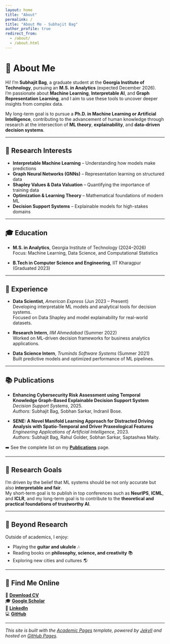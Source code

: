 ```yaml
---
layout: home
title: "About"
permalink: /
title: "About Me - Subhajit Bag"
author_profile: true
redirect_from: 
  - /about/
  - /about.html
---
```


# 👋 About Me

Hi! I’m **Subhajit Bag**, a graduate student at the **Georgia Institute of Technology**, pursuing an **M.S. in Analytics** (expected December 2026).  
I’m passionate about **Machine Learning**, **Interpretable AI**, and **Graph Representation Learning**, and I aim to use these tools to uncover deeper insights from complex data.

My long-term goal is to pursue a **Ph.D. in Machine Learning or Artificial Intelligence**, contributing to the advancement of human knowledge through research at the intersection of **ML theory**, **explainability**, and **data-driven decision systems**.

---

## 🧠 Research Interests

- **Interpretable Machine Learning** – Understanding how models make predictions  
- **Graph Neural Networks (GNNs)** – Representation learning on structured data  
- **Shapley Values & Data Valuation** – Quantifying the importance of training data  
- **Optimization & Learning Theory** – Mathematical foundations of modern ML  
- **Decision Support Systems** – Explainable models for high-stakes domains  

---

## 🎓 Education

- **M.S. in Analytics**, Georgia Institute of Technology (2024–2026)  
  Focus: Machine Learning, Data Science, and Computational Statistics  

- **B.Tech in Computer Science and Engineering**, IIT Kharagpur (Graduated 2023)

---

## 💼 Experience

- **Data Scientist**, *American Express* (Jun 2023 – Present)  
  Developing interpretable ML models and analytical tools for decision systems.  
  Focused on Data Shapley and model explainability for real-world datasets.

- **Research Intern**, *IIM Ahmedabad* (Summer 2022)  
  Worked on ML-driven decision frameworks for business analytics applications.

- **Data Science Intern**, *Truminds Software Systems* (Summer 2021)  
  Built predictive models and optimized performance of ML pipelines.

---

## 📚 Publications

- **Enhancing Cybersecurity Risk Assessment using Temporal Knowledge Graph-Based Explainable Decision Support System**  
  *Decision Support Systems*, 2025.  
  *Authors:* Subhajit Bag, Sobhan Sarkar, Indranil Bose.  

- **SENE: A Novel Manifold Learning Approach for Distracted Driving Analysis with Spatio-Temporal and Driver Praxeological Features**  
  *Engineering Applications of Artificial Intelligence*, 2023.  
  *Authors:* Subhajit Bag, Rahul Golder, Sobhan Sarkar, Saptashwa Maity.  

➡️ See the complete list on my [**Publications**](/publications/) page.

---

## 🚀 Research Goals

I’m driven by the belief that ML systems should be not only accurate but also **interpretable and fair**.  
My short-term goal is to publish in top conferences such as **NeurIPS**, **ICML**, and **ICLR**, and my long-term goal is to contribute to the **theoretical and practical foundations of trustworthy AI**.

---

## 🎸 Beyond Research

Outside of academics, I enjoy:
- Playing the **guitar and ukulele** 🎶  
- Reading books on **philosophy, science, and creativity** 📚  
- Exploring new cities and cultures 🌎  

---

## 🔗 Find Me Online

📄 [**Download CV**](/files/Subhajit_Bag_CV.pdf)  
🎓 [**Google Scholar**](https://scholar.google.com/citations?user=PS_CX0AAAAAJ)  
💼 [**LinkedIn**](https://www.linkedin.com/in/subhajitbag/)  
💻 [**GitHub**](https://github.com/shuvo-iitkgp)

---

*This site is built with the [Academic Pages](https://github.com/academicpages/academicpages.github.io) template, powered by [Jekyll](https://jekyllrb.com) and hosted on [GitHub Pages](https://pages.github.com).*
